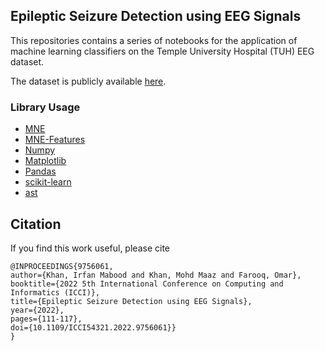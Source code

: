 ## Epileptic Seizure Detection using EEG Signals

This repositories contains a series of notebooks for the application of machine learning classifiers on the Temple University Hospital (TUH) EEG dataset.

The dataset is publicly available [here](https://isip.piconepress.com/projects/tuh_eeg/html/downloads.shtml).

### Library Usage
* [MNE](https://mne.tools/stable/index.html#)
* [MNE-Features](https://mne.tools/mne-features/api.html)
* [Numpy](https://numpy.org/)
* [Matplotlib](https://matplotlib.org/)
* [Pandas](https://pandas.pydata.org/)
* [scikit-learn](https://scikit-learn.org/stable/index.html)
* [ast](https://docs.python.org/3/library/ast.html)

## Citation
If you find this work useful, please cite

```
@INPROCEEDINGS{9756061,  
author={Khan, Irfan Mabood and Khan, Mohd Maaz and Farooq, Omar},  
booktitle={2022 5th International Conference on Computing and Informatics (ICCI)},   
title={Epileptic Seizure Detection using EEG Signals},   
year={2022},  
pages={111-117},  
doi={10.1109/ICCI54321.2022.9756061}}
}
```
